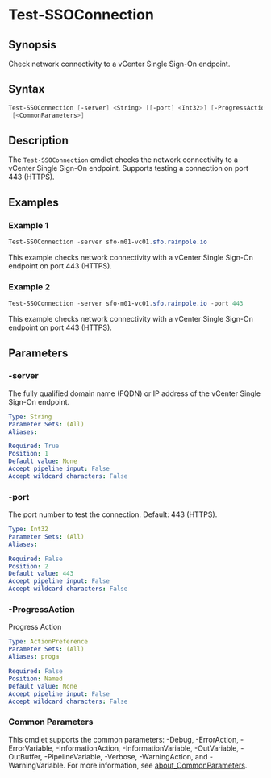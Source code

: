 # Test-SSOConnection

## Synopsis

Check network connectivity to a vCenter Single Sign-On endpoint.

## Syntax

```powershell
Test-SSOConnection [-server] <String> [[-port] <Int32>] [-ProgressAction <ActionPreference>]
 [<CommonParameters>]
```

## Description

The `Test-SSOConnection` cmdlet checks the network connectivity to a vCenter Single Sign-On endpoint.
Supports testing a connection on port 443 (HTTPS).

## Examples

### Example 1

```powershell
Test-SSOConnection -server sfo-m01-vc01.sfo.rainpole.io
```

This example checks network connectivity with a vCenter Single Sign-On endpoint on port 443 (HTTPS).

### Example 2

```powershell
Test-SSOConnection -server sfo-m01-vc01.sfo.rainpole.io -port 443
```

This example checks network connectivity with a vCenter Single Sign-On endpoint on port 443 (HTTPS).

## Parameters

### -server

The fully qualified domain name (FQDN) or IP address of the vCenter Single Sign-On endpoint.

```yaml
Type: String
Parameter Sets: (All)
Aliases:

Required: True
Position: 1
Default value: None
Accept pipeline input: False
Accept wildcard characters: False
```

### -port

The port number to test the connection.
Default: 443 (HTTPS).

```yaml
Type: Int32
Parameter Sets: (All)
Aliases:

Required: False
Position: 2
Default value: 443
Accept pipeline input: False
Accept wildcard characters: False
```

### -ProgressAction

Progress Action

```yaml
Type: ActionPreference
Parameter Sets: (All)
Aliases: proga

Required: False
Position: Named
Default value: None
Accept pipeline input: False
Accept wildcard characters: False
```

### Common Parameters

This cmdlet supports the common parameters: -Debug, -ErrorAction, -ErrorVariable, -InformationAction, -InformationVariable, -OutVariable, -OutBuffer, -PipelineVariable, -Verbose, -WarningAction, and -WarningVariable. For more information, see [about_CommonParameters](http://go.microsoft.com/fwlink/?LinkID=113216).

